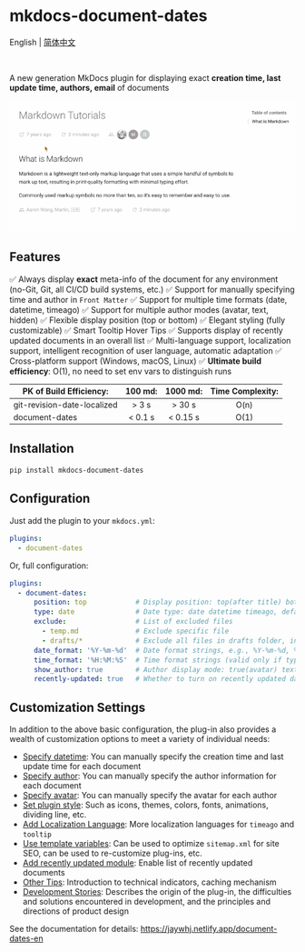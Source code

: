 # mkdocs-document-dates

English | [简体中文](README_zh.md)

<br />

A new generation MkDocs plugin for displaying exact **creation time, last update time, authors, email** of documents

![render](render.gif)

## Features

✅ Always display **exact** meta-info of the document for any environment (no-Git, Git, all CI/CD build systems, etc.)
✅ Support for manually specifying time and author in `Front Matter`
✅ Support for multiple time formats (date, datetime, timeago)
✅ Support for multiple author modes (avatar, text, hidden)
✅ Flexible display position (top or bottom)
✅ Elegant styling (fully customizable)
✅ Smart Tooltip Hover Tips
✅ Supports display of recently updated documents in an overall list
✅ Multi-language support, localization support, intelligent recognition of user language, automatic adaptation
✅ Cross-platform support (Windows, macOS, Linux)
✅ **Ultimate build efficiency**: O(1), no need to set env vars to distinguish runs

| PK of Build Efficiency:     | 100 md: | 1000 md: | Time Complexity: |
| --------------------------- | :-----: | :------: | :----------: |
| git-revision-date-localized |  > 3 s   |  > 30 s   |    O(n)    |
| document-dates              | < 0.1 s  | < 0.15 s  |    O(1)    |


## Installation

```bash
pip install mkdocs-document-dates
```

## Configuration

Just add the plugin to your `mkdocs.yml`:

```yaml
plugins:
  - document-dates
```

Or, full configuration:

```yaml
plugins:
  - document-dates:
      position: top            # Display position: top(after title) bottom(end of document)
      type: date               # Date type: date datetime timeago, default: date
      exclude:                 # List of excluded files
        - temp.md              # Exclude specific file
        - drafts/*             # Exclude all files in drafts folder, including subfolders
      date_format: '%Y-%m-%d'  # Date format strings, e.g., %Y-%m-%d, %b %d, %Y
      time_format: '%H:%M:%S'  # Time format strings (valid only if type=datetime)
      show_author: true        # Author display mode: true(avatar) text(text) false(hidden)
      recently-updated: true   # Whether to turn on recently updated data, default: false
```

## Customization Settings

In addition to the above basic configuration, the plug-in also provides a wealth of customization options to meet a variety of individual needs:

- [Specify datetime](https://jaywhj.netlify.app/document-dates-en#Specify-datetime): You can manually specify the creation time and last update time for each document
- [Specify author](https://jaywhj.netlify.app/document-dates-en#Specify-author): You can manually specify the author information for each document
- [Specify avatar](https://jaywhj.netlify.app/document-dates-en#Specify-avatar): You can manually specify the avatar for each author
- [Set plugin style](https://jaywhj.netlify.app/document-dates-en#Set-plugin-style): Such as icons, themes, colors, fonts, animations, dividing line, etc.
- [Add Localization Language](https://jaywhj.netlify.app/document-dates-en#Add-Localization-Language): More localization languages for `timeago` and `tooltip` 
- [Use template variables](https://jaywhj.netlify.app/document-dates-en#Use-template-variables): Can be used to optimize `sitemap.xml` for site SEO, can be used to re-customize plug-ins, etc.
- [Add recently updated module](https://jaywhj.netlify.app/document-dates-en#Add-recently-updated-module): Enable list of recently updated documents
- [Other Tips](https://jaywhj.netlify.app/document-dates-en#Other-Tips): Introduction to technical indicators, caching mechanism
- [Development Stories](https://jaywhj.netlify.app/document-dates-en#Development-Stories): Describes the origin of the plug-in, the difficulties and solutions encountered in development, and the principles and directions of product design

See the documentation for details: https://jaywhj.netlify.app/document-dates-en
